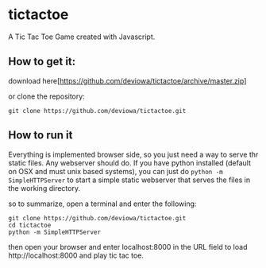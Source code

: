# tictactoe
A Tic Tac Toe Game created with Javascript.

## How to get it:
download here[https://github.com/deviowa/tictactoe/archive/master.zip] 

or clone the repository:
```
git clone https://github.com/deviowa/tictactoe.git
```
  
  
## How to run it
Everything is implemented browser side, so you just need a way to serve thr static files.  Any webserver should do. If you have python installed (default on OSX and must unix based systems), you can just do `python -m SimpleHTTPServer` to start a simple static webserver that serves the files in the working directory.

so to summarize, open a terminal and enter the following:

```
git clone https://github.com/deviowa/tictactoe.git
cd tictactoe
python -m SimpleHTTPServer
```

then open your browser and enter localhost:8000 in the URL field to load http://localhost:8000 and play tic tac toe.
